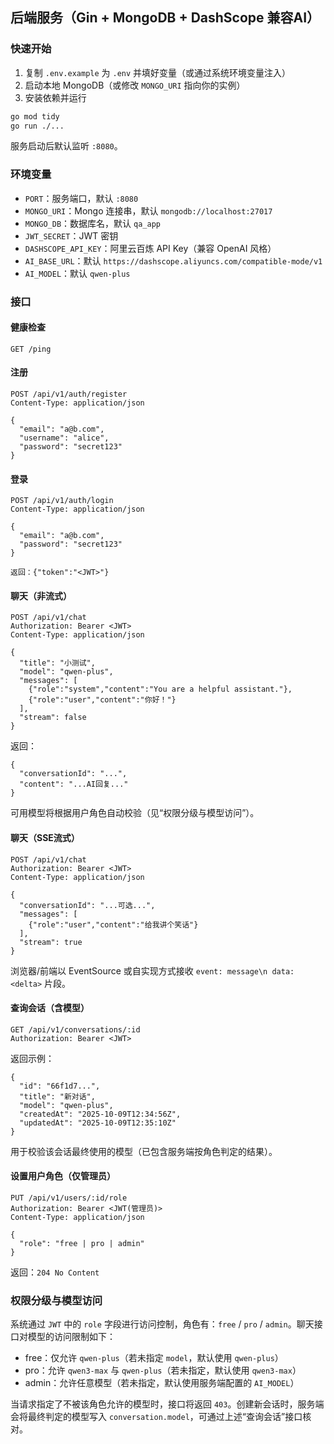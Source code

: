 ## 后端服务（Gin + MongoDB + DashScope 兼容AI）

### 快速开始
1. 复制 `.env.example` 为 `.env` 并填好变量（或通过系统环境变量注入）
2. 启动本地 MongoDB（或修改 `MONGO_URI` 指向你的实例）
3. 安装依赖并运行

```bash
go mod tidy
go run ./...
```

服务启动后默认监听 `:8080`。

### 环境变量
- `PORT`：服务端口，默认 `:8080`
- `MONGO_URI`：Mongo 连接串，默认 `mongodb://localhost:27017`
- `MONGO_DB`：数据库名，默认 `qa_app`
- `JWT_SECRET`：JWT 密钥
- `DASHSCOPE_API_KEY`：阿里云百炼 API Key（兼容 OpenAI 风格）
- `AI_BASE_URL`：默认 `https://dashscope.aliyuncs.com/compatible-mode/v1`
- `AI_MODEL`：默认 `qwen-plus`

### 接口

#### 健康检查
```
GET /ping
```

#### 注册
```
POST /api/v1/auth/register
Content-Type: application/json

{
  "email": "a@b.com",
  "username": "alice",
  "password": "secret123"
}
```

#### 登录
```
POST /api/v1/auth/login
Content-Type: application/json

{
  "email": "a@b.com",
  "password": "secret123"
}

返回：{"token":"<JWT>"}
```

#### 聊天（非流式）
```
POST /api/v1/chat
Authorization: Bearer <JWT>
Content-Type: application/json

{
  "title": "小测试",
  "model": "qwen-plus",
  "messages": [
    {"role":"system","content":"You are a helpful assistant."},
    {"role":"user","content":"你好！"}
  ],
  "stream": false
}
```

返回：
```
{
  "conversationId": "...",
  "content": "...AI回复..."
}
```

可用模型将根据用户角色自动校验（见“权限分级与模型访问”）。

#### 聊天（SSE流式）
```
POST /api/v1/chat
Authorization: Bearer <JWT>
Content-Type: application/json

{
  "conversationId": "...可选...",
  "messages": [
    {"role":"user","content":"给我讲个笑话"}
  ],
  "stream": true
}
```

浏览器/前端以 EventSource 或自实现方式接收 `event: message\n data: <delta>` 片段。

#### 查询会话（含模型）
```
GET /api/v1/conversations/:id
Authorization: Bearer <JWT>
```

返回示例：
```
{
  "id": "66f1d7...",
  "title": "新对话",
  "model": "qwen-plus",
  "createdAt": "2025-10-09T12:34:56Z",
  "updatedAt": "2025-10-09T12:35:10Z"
}
```

用于校验该会话最终使用的模型（已包含服务端按角色判定的结果）。

#### 设置用户角色（仅管理员）
```
PUT /api/v1/users/:id/role
Authorization: Bearer <JWT(管理员)>
Content-Type: application/json

{
  "role": "free | pro | admin"
}
```
返回：`204 No Content`

### 权限分级与模型访问
系统通过 `JWT` 中的 `role` 字段进行访问控制，角色有：`free` / `pro` / `admin`。聊天接口对模型的访问限制如下：

- free：仅允许 `qwen-plus`（若未指定 `model`，默认使用 `qwen-plus`）
- pro：允许 `qwen3-max` 与 `qwen-plus`（若未指定，默认使用 `qwen3-max`）
- admin：允许任意模型（若未指定，默认使用服务端配置的 `AI_MODEL`）

当请求指定了不被该角色允许的模型时，接口将返回 `403`。创建新会话时，服务端会将最终判定的模型写入 `conversation.model`，可通过上述“查询会话”接口核对。


